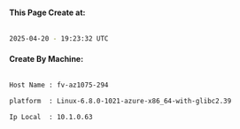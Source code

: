 
   
#### This Page Create at:

```bash

2025-04-20 - 19:23:32 UTC

```

#### Create By Machine:

```bash

Host Name : fv-az1075-294

platform  : Linux-6.8.0-1021-azure-x86_64-with-glibc2.39

Ip Local  : 10.1.0.63

```

